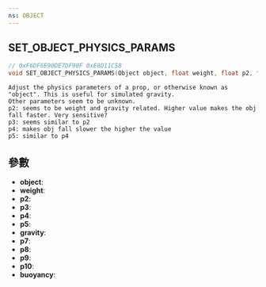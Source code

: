 ```yaml
---
ns: OBJECT
---
```

## SET_OBJECT_PHYSICS_PARAMS

```c
// 0xF6DF6E90DE7DF90F 0xE8D11C58
void SET_OBJECT_PHYSICS_PARAMS(Object object, float weight, float p2, float p3, float p4, float p5, float gravity, float p7, float p8, float p9, float p10, float buoyancy);
```

```
Adjust the physics parameters of a prop, or otherwise known as "object". This is useful for simulated gravity.  
Other parameters seem to be unknown.  
p2: seems to be weight and gravity related. Higher value makes the obj fall faster. Very sensitive?  
p3: seems similar to p2  
p4: makes obj fall slower the higher the value  
p5: similar to p4  
```

## 參數
* **object**: 
* **weight**: 
* **p2**: 
* **p3**: 
* **p4**: 
* **p5**: 
* **gravity**: 
* **p7**: 
* **p8**: 
* **p9**: 
* **p10**: 
* **buoyancy**: 

